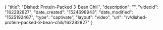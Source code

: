 {
    "title": "Dished: Protein-Packed 3-Bean Chili",
    "description": "",
    "videoid": "162282827",
    "date_created": "1524698943",
    "date_modified": "1525192467",
    "type": "captivate",
    "layout": "video",
    "url": "\/v\/dished-protein-packed-3-bean-chili\/162282827"
}